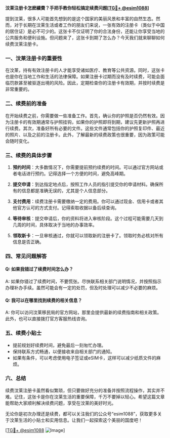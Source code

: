 **汶莱注册卡怎麽續費？手把手教你轻松搞定续费问题[[TG💪+ @esim1088](https://t.me/s/esim1088)]**

提到汶莱，很多人可能首先想到的是这个国家的美丽风景和丰富的自然生态。然而，对于长期在汶莱生活或者工作的朋友们来说，一张有效的注册卡（类似于中国的居住证）是必不可少的。这张卡不仅证明了你的合法身份，还能让你享受当地的公共服务和便利设施。但问题来了，这张卡到期了怎么办？今天我们就来聊聊如何续费汶莱注册卡。

### 一、汶莱注册卡的重要性

在汶莱，持有有效注册卡的人才能享受诸如医疗、教育等公共资源。同时，这张卡也是你在当地工作和生活的法律保障。如果注册卡过期而没有及时续费，可能会面临罚款甚至被驱逐出境的风险。因此，定期检查你的注册卡有效期，并按时续费是非常重要的。

### 二、续费前的准备

在开始续费之前，你需要做一些准备工作。首先，确认你的护照是否仍然有效。因为注册卡的有效期通常与护照挂钩，如果你的护照即将到期，建议先更新护照再进行续费。其次，准备好所有必要的文件。这些文件通常包括你的护照复印件、最近的照片、以及之前的注册卡。此外，了解最新的续费政策也很重要，因为政策可能会随时变化。

### 三、续费的具体步骤

1. **预约时间**：大多数情况下，你需要提前预约续费的时间。可以通过官方网站或者电话进行预约。记得选择一个方便的时间，避免高峰期。

2. **提交申请**：到达指定地点后，按照工作人员的指引提交你的申请材料。确保所有的信息都是准确无误的，尤其是个人信息部分。

3. **支付费用**：续费注册卡需要缴纳一定的费用。你可以通过现金、信用卡或者其他官方认可的方式支付。记得索取收据以备后续查询。

4. **等待审核**：提交申请后，你的资料将进入审核阶段。这个过程可能需要几天到几周的时间，具体取决于当地的办事效率。

5. **领取新卡**：一旦审核通过，你就可以领取新的注册卡了。领取时务必核对所有信息是否正确。

### 四、常见问题解答

#### Q: 如果我错过了续费时间怎么办？

A: 如果你错过了续费时间，不要慌张。尽快联系相关部门说明情况，并按照指示办理补办手续。虽然可能会有一定的处罚，但及时处理可以减少不必要的麻烦。

#### Q: 我可以在哪里找到续费的相关信息？

A: 你可以访问汶莱移民局的官方网站，那里会提供最新的续费指南和相关政策。此外，也可以直接拨打官方客服热线咨询。

### 五、续费小贴士

- 提前规划好续费时间，避免最后一刻匆忙办理。
- 保持联系方式畅通，以便接收来自相关部门的通知。
- 如果有条件，可以考虑使用电子签证或eSIM卡，这样可以减少纸质文件的麻烦。

### 六、总结

续费汶莱注册卡虽然看似繁琐，但只要做好充分的准备并按照流程操作，其实并不难。记住，这张卡是你在汶莱生活的重要保障，千万不要掉以轻心。希望这篇文章能帮助大家顺利解决续费问题，享受在汶莱的美好时光。

无论你是初次办理还是续费，都可以关注我们的公众号“esim1088”，获取更多关于汶莱生活的小贴士和实用信息。让我们一起探索这个美丽的国度吧！

[[TG💪+ @esim1088](https://t.me/s/esim1088) ![Image](https://i.postimg.cc/4NQfJmqS/Snipaste-2025-05-13-00-14-12.png)]
